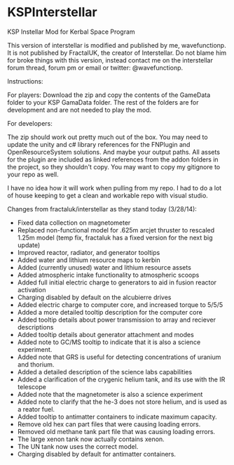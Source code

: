 KSPInterstellar
===============

KSP Instellar Mod for Kerbal Space Program

This version of interstellar is modified and published by me, wavefunctionp. It is not published by FractalUK, the creator of Interstellar. Do not blame him for broke things with this version, instead contact me on the interstellar forum thread, forum pm or email or twitter: @wavefunctionp.

Instructions:

For players: Download the zip and copy the contents of the GameData folder to your KSP GamaData folder. The rest of the folders are for development and are not needed to play the mod.

For developers:

The zip should work out pretty much out of the box. You may need to update the unity and c# library references for the FNPlugin and OpenResourceSystem solutions. And maybe your output paths. All assets for the plugin are included as linked references from the addon folders in the project, so they shouldn't copy. You may want to copy my gitignore to your repo as well.

I have no idea how it will work when pulling from my repo. I had to do a lot of house keeping to get a clean and workable repo with visual studio.

Changes from fractaluk/interstellar as they stand today (3/28/14):

- Fixed data collection on magnetometer
- Replaced non-functional model for .625m arcjet thruster to rescaled 1.25m model (temp fix, fractaluk has a fixed version for the next big update)
- Improved reactor, radiator, and generator tooltips
- Added water and lithium resource maps to kerbin
- Added (currently unused) water and lithium resource assets
- Added atmospheric intake functionality to atmospheric scoops
- Added full initial electric charge to generators to aid in fusion reactor activation
- Charging disabled by default on the alcubierre drives
- Added electric charge to computer core, and increased torque to 5/5/5
- Added a more detailed tooltip description for the computer core
- Added tooltip details about power transmission to array and reciever descriptions
- Added tooltip details about generator attachment and modes
- Added note to GC/MS tooltip to indicate that it is also a science experiment.
- Added note that GRS is useful for detecting concentrations of uranium and thorium.
- Added a detailed description of the science labs capabilities
- Added a clarification of the crygenic helium tank, and its use with the IR telescope
- Added note that the magnetometer is also a science experiment
- Added note to clarify that the he-3 does not store helium, and is used as a reator fuel.
- Added tooltip to antimatter containers to indicate maximum capacity.
- Remove old hex can part files that were causing loading errors.
- Removed old methane tank part file that was causing loading errors.
- The large xenon tank now actually contains xenon.
- The UN tank now uses the correct model.
- Charging disabled by default for antimatter containers.
